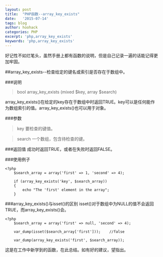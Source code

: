 ```yaml
---
layout: post
title:  "PHP函数--array_key_exists"
date:   '2015-07-14'
tags: blog
author: hoohack
categories: PHP
excerpt: 'php,array_key_exists'
keywords: 'php,array_key_exists'
---
```


好记性不如烂笔头，虽然手册上都有函数的说明，但是自己记录一遍的话能记得更加牢固。

##array_key_exists--检查给定的键名或索引是否存在于数组中。

###说明

>bool array_key_exists (mixed $key, array $search)

array_key_exists()在给定的key存在于数组中时返回TRUE。key可以是任何能作为数组索引的值。array_key_exists()也可以用于对象。



###参数

>key 要检查的键值。

>search 一个数组，包含待检查的键。

###返回值
成功时返回TRUE，或者在失败时返回FALSE。

###使用例子

    <?php
        $search_array = array('first' => 1, 'second' => 4);

        if (array_key_exists('key', $search_array))
        {
            echo "The 'first' element in the array";
        }

###array_key_exists()与isset()的区别
isset()对于数组中为NULL的值不会返回TRUE，而array_key_exists()会。

    <?php
        $search_array = array('first' => null, 'second' => 4);

        var_dump(isset($search_array['first']));    //false

        var_dump(array_key_exists('first', $search_array));

这是在工作中新学到的函数，在此总结。如有好的建议，望指出。
